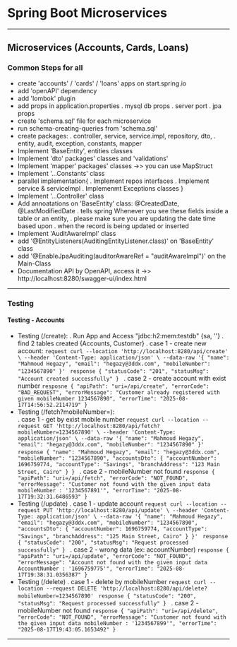 # Spring Boot Microservices

---------------------------------------------------

## Microservices (Accounts, Cards, Loans)

### Common Steps for all

* create 'accounts' / 'cards' / 'loans' apps on start.spring.io
* add 'openAPI' dependency
* add 'lombok' plugin
* add props in application.properties
    . mysql db props
    . server port
    . jpa props
* create 'schema.sql' file for each microservice
* run schema-creating-queries from 'schema.sql'
* create packages:
    . controller, service, service.impl, repository, dto,
    . entity, audit, exception, constants, mapper
* Implement 'BaseEntity', entities classes
* Implement 'dto' packages' classes and 'validations'
* Implement 'mapper' packages' classes ->> you can use MapStruct
* Implement '...Constants' class
* parallel implementation{
    . Implement repos interfaces
    . Implement service & serviceImpl
    . Implemenmt Exceptions classes
}
* Implement '...Controller' class
* Add annoatations on 'BaseEntity' class: @CreatedDate, @LastModifiedDate
	. tells spring Whenever you see these fields inside a table or an entity, 
    . 	please make sure you are updating the date time based upon 
    . 	when the record is being updated or inserted
* Implement 'AuditAwareImpl' class
* add '@EntityListeners(AuditingEntityListener.class)' on 'BaseEntity' class
* add '@EnableJpaAuditing(auditorAwareRef = "auditAwareImpl")' on the Main-Class
* Documentation API by OpenAPI, access it ->> http://localhost:8280/swagger-ui/index.html

---------------------------------------------------

### Testing

#### Testing - Accounts

* Testing (/create):
    . Run App and Access "jdbc:h2:mem:testdb" {sa, ''}
    . find 2 tables created {Accounts, Customer}
    . case 1 - create new account:
        ```request
            curl --location 'http://localhost:8280/api/create' \
                --header 'Content-Type: application/json' \
                --data-raw '{
                    "name": "Mahmoud Hegazy",
                    "email": "hegazy@3ddx.com",
                    "mobileNumber": "1234567890"
                }'
        ```
        ```response
            {
                "statusCode": "201",
                "statusMsg": "Account created successfully"
            }
        ```
    . case 2 - create account with exist number
        ``` resposne
            {
                "apiPath": "uri=/api/create",
                "errorCode": "BAD_REQUEST",
                "errorMessage": "Customer already registered with given mobileNumber 1234567890",
                "errorTime": "2025-08-17T14:56:52.2114719"
            }
        ```
* Testing (/fetch?mobileNumber=):	
	. case 1 - get by exist mobile number
		```request
			curl --location --request GET 'http://localhost:8280/api/fetch?mobileNumber=1234567890' \
				--header 'Content-Type: application/json' \
				--data-raw '{
					"name": "Mahmoud Hegazy",
					"email": "hegazy@3ddx.com",
					"mobileNumber": "1234567890"
				}'
		```
		```response
			{
				"name": "Mahmoud Hegazy",
				"email": "hegazy@3ddx.com",
				"mobileNumber": "1234567890",
				"accountsDto": {
					"accountNumber": 1696759774,
					"accountType": "Savings",
					"branchAddress": "123 Main Street, Cairo"
				}
			}
		```
	. case 2 - mobileNumber not found
		```response
			{
				"apiPath": "uri=/api/fetch",
				"errorCode": "NOT_FOUND",
				"errorMessage": "Customer not found with the given input data mobileNumber : '1234567891'",
				"errorTime": "2025-08-17T19:32:31.6486593"
			}
		```
* Testing (/update)
	. case 1 - update account
		```request
			curl --location --request PUT 'http://localhost:8280/api/update' \
				--header 'Content-Type: application/json' \
				--data-raw '{
					"name": "Mahmoud Hegazy",
					"email": "hegazy@3ddx.com",
					"mobileNumber": "1234567890",
					"accountsDto": {
						"accountNumber": 1696759774,
						"accountType": "Savings",
						"branchAddress": "125 Main Street, Cairo"
					}
				}'
		```
		```response
			{
				"statusCode": "200",
				"statusMsg": "Request processed successfully"
			}
		```
	. case 2 - wrong data (ex: accountNumber)
		```response
			{
				"apiPath": "uri=/api/update",
				"errorCode": "NOT_FOUND",
				"errorMessage": "Account not found with the given input data AccountNumber : '1696759775'",
				"errorTime": "2025-08-17T19:38:31.0356387"
			}
		```
* Testing (/delete)
	. case 1 - delete by mobileNumber
		```request
			curl --location --request DELETE 'http://localhost:8280/api/delete?mobileNumber=1234567890'
		```
		```response
			{
				"statusCode": "200",
				"statusMsg": "Request processed successfully"
			}
		```
	. case 2 - mobileNumber not found
		```response
			{
				"apiPath": "uri=/api/delete",
				"errorCode": "NOT_FOUND",
				"errorMessage": "Customer not found with the given input data mobileNumber : '1234567899'",
				"errorTime": "2025-08-17T19:43:05.1653492"
			}
		```
		
---------------------------------------------------
